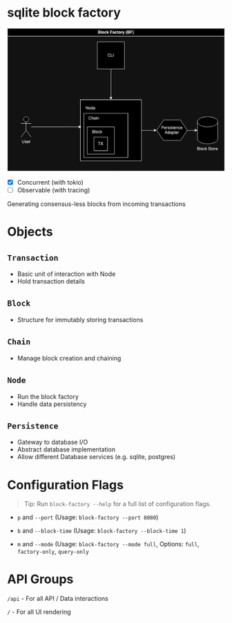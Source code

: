 # sqlite block factory

![Block Factory Architecture Diagram](.github/img/block-factory-diagram.png)

- [x] Concurrent (with tokio)
- [ ] Observable (with tracing)

Generating consensus-less blocks from incoming transactions

# Objects

## `Transaction`

- Basic unit of interaction with Node
- Hold transaction details

## `Block`

- Structure for immutably storing transactions

## `Chain`

- Manage block creation and chaining

## `Node`

- Run the block factory
- Handle data persistency

## `Persistence`

- Gateway to database I/O
- Abstract database implementation
- Allow different Database services (e.g. sqlite, postgres)

# Configuration Flags

> Tip: Run `block-factory --help` for a full list of configuration flags.

- `p` and `--port` (Usage: `block-factory --port 8080`)

- `b` and `--block-time` (Usage: `block-factory --block-time 1`)

- `m` and `--mode` (Usage: `block-factory --mode full`, Options: `full`, `factory-only`, `query-only`

# API Groups

`/api` - For all API / Data interactions

`/` - For all UI rendering
